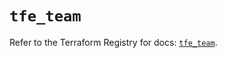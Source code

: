 # `tfe_team`

Refer to the Terraform Registry for docs: [`tfe_team`](https://registry.terraform.io/providers/hashicorp/tfe/0.62.0/docs/resources/team).
